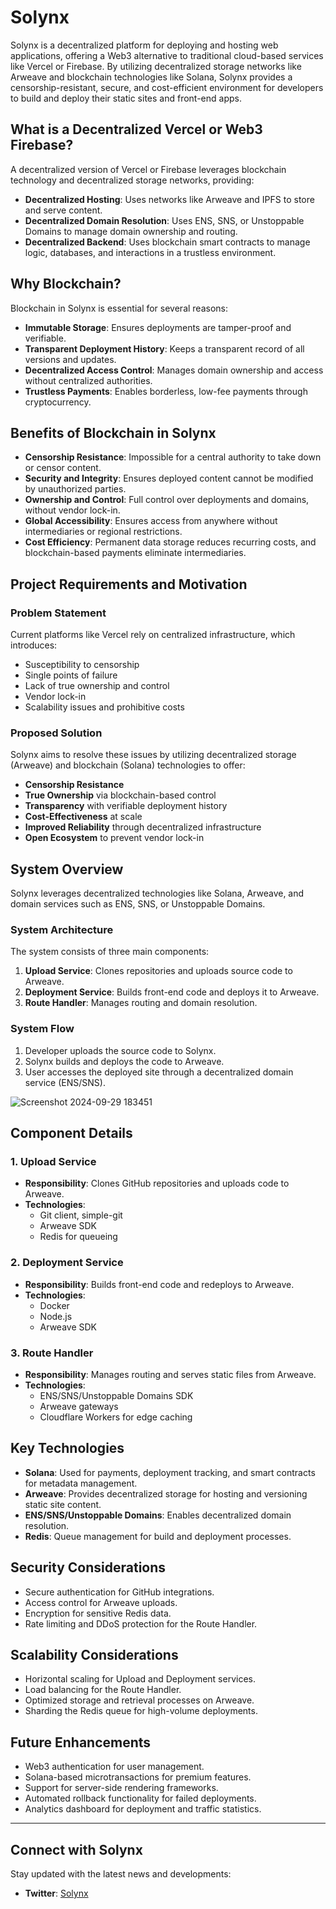 # Solynx

Solynx is a decentralized platform for deploying and hosting web applications, offering a Web3 alternative to traditional cloud-based services like Vercel or Firebase. By utilizing decentralized storage networks like Arweave and blockchain technologies like Solana, Solynx provides a censorship-resistant, secure, and cost-efficient environment for developers to build and deploy their static sites and front-end apps.

## What is a Decentralized Vercel or Web3 Firebase?

A decentralized version of Vercel or Firebase leverages blockchain technology and decentralized storage networks, providing:

- **Decentralized Hosting**: Uses networks like Arweave and IPFS to store and serve content.
- **Decentralized Domain Resolution**: Uses ENS, SNS, or Unstoppable Domains to manage domain ownership and routing.
- **Decentralized Backend**: Uses blockchain smart contracts to manage logic, databases, and interactions in a trustless environment.

## Why Blockchain?

Blockchain in Solynx is essential for several reasons:
- **Immutable Storage**: Ensures deployments are tamper-proof and verifiable.
- **Transparent Deployment History**: Keeps a transparent record of all versions and updates.
- **Decentralized Access Control**: Manages domain ownership and access without centralized authorities.
- **Trustless Payments**: Enables borderless, low-fee payments through cryptocurrency.

## Benefits of Blockchain in Solynx

- **Censorship Resistance**: Impossible for a central authority to take down or censor content.
- **Security and Integrity**: Ensures deployed content cannot be modified by unauthorized parties.
- **Ownership and Control**: Full control over deployments and domains, without vendor lock-in.
- **Global Accessibility**: Ensures access from anywhere without intermediaries or regional restrictions.
- **Cost Efficiency**: Permanent data storage reduces recurring costs, and blockchain-based payments eliminate intermediaries.

## Project Requirements and Motivation

### Problem Statement

Current platforms like Vercel rely on centralized infrastructure, which introduces:
- Susceptibility to censorship
- Single points of failure
- Lack of true ownership and control
- Vendor lock-in
- Scalability issues and prohibitive costs

### Proposed Solution

Solynx aims to resolve these issues by utilizing decentralized storage (Arweave) and blockchain (Solana) technologies to offer:
- **Censorship Resistance**
- **True Ownership** via blockchain-based control
- **Transparency** with verifiable deployment history
- **Cost-Effectiveness** at scale
- **Improved Reliability** through decentralized infrastructure
- **Open Ecosystem** to prevent vendor lock-in

## System Overview

Solynx leverages decentralized technologies like Solana, Arweave, and domain services such as ENS, SNS, or Unstoppable Domains.

### System Architecture

The system consists of three main components:
1. **Upload Service**: Clones repositories and uploads source code to Arweave.
2. **Deployment Service**: Builds front-end code and deploys it to Arweave.
3. **Route Handler**: Manages routing and domain resolution.

### System Flow

1. Developer uploads the source code to Solynx.
2. Solynx builds and deploys the code to Arweave.
3. User accesses the deployed site through a decentralized domain service (ENS/SNS).
   
![Screenshot 2024-09-29 183451](https://github.com/user-attachments/assets/da6fce07-710f-44cf-8387-c17b0f44f202)


## Component Details

### 1. Upload Service

- **Responsibility**: Clones GitHub repositories and uploads code to Arweave.
- **Technologies**: 
  - Git client, simple-git
  - Arweave SDK
  - Redis for queueing

### 2. Deployment Service

- **Responsibility**: Builds front-end code and redeploys to Arweave.
- **Technologies**: 
  - Docker
  - Node.js
  - Arweave SDK

### 3. Route Handler

- **Responsibility**: Manages routing and serves static files from Arweave.
- **Technologies**: 
  - ENS/SNS/Unstoppable Domains SDK
  - Arweave gateways
  - Cloudflare Workers for edge caching

## Key Technologies

- **Solana**: Used for payments, deployment tracking, and smart contracts for metadata management.
- **Arweave**: Provides decentralized storage for hosting and versioning static site content.
- **ENS/SNS/Unstoppable Domains**: Enables decentralized domain resolution.
- **Redis**: Queue management for build and deployment processes.

## Security Considerations

- Secure authentication for GitHub integrations.
- Access control for Arweave uploads.
- Encryption for sensitive Redis data.
- Rate limiting and DDoS protection for the Route Handler.

## Scalability Considerations

- Horizontal scaling for Upload and Deployment services.
- Load balancing for the Route Handler.
- Optimized storage and retrieval processes on Arweave.
- Sharding the Redis queue for high-volume deployments.

## Future Enhancements

- Web3 authentication for user management.
- Solana-based microtransactions for premium features.
- Support for server-side rendering frameworks.
- Automated rollback functionality for failed deployments.
- Analytics dashboard for deployment and traffic statistics.

---

## Connect with Solynx

Stay updated with the latest news and developments:
- **Twitter**: [Solynx](https://x.com/Solynx108)
